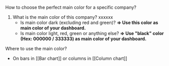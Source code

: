 How to choose the perfect main color for a specific company?
1. What is the main color of this company? xxxxxx
	- Is main color dark (excluding red and green)?
		**=> Use this color as main color of your dashboard.**
	- Is main color light, red, green or anything else?
		**=> Use "black" color (Hex: 000000 / 333333) as main color of your dashboard.**

Where to use the main color?
- On bars in [[Bar chart]] or columns in [[Column chart]]